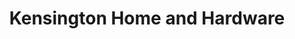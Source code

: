 ---
title: "Kensington Home and Hardware"
url: /kensington/kensington-home-and-hardware/
shop: Baumarkt
---